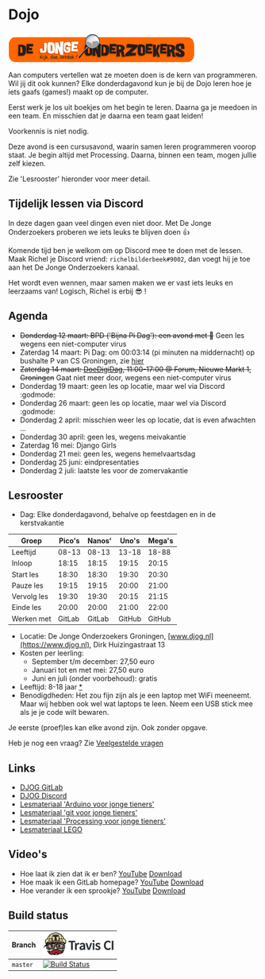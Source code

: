 # Dojo

![DJOG logo](pics/DjogKleiner.png)

Aan computers vertellen wat ze moeten doen is de kern van programmeren. 
Wil jij dit ook kunnen? Elke donderdagavond kun je bij de Dojo
leren hoe je iets gaafs (games!) maakt op de computer.

Eerst werk je los uit boekjes om het begin te leren. Daarna ga je
meedoen in een team. En misschien dat je daarna een team gaat leiden!

Voorkennis is niet nodig.

Deze avond is een cursusavond, waarin samen leren programmeren voorop staat. 
Je begin altijd met Processing. Daarna, binnen een team, mogen jullie zelf kiezen.

Zie 'Lesrooster' hieronder voor meer detail.

## Tijdelijk lessen via Discord

In deze dagen gaan veel dingen even niet door. Met De Jonge Onderzoekers
proberen we iets leuks te blijven doen :+1:

Komende tijd ben je welkom om op Discord mee te doen met de lessen. 
Maak Richel je Discord vriend: `richelbilderbeek#9002`,
dan voegt hij je toe aan het De Jonge Onderzoekers kanaal.

Het wordt even wennen, maar samen maken we er vast iets leuks en leerzaams van!
Logisch, Richel is erbij :sunglasses: !

## Agenda

 * ~~Donderdag 12 maart: BPD ('Bijna Pi Dag'): een avond met :pizza:~~ Geen les wegens een niet-computer virus
 * Zaterdag 14 maart: Pi Dag: om 00:03:14 (pi minuten na middernacht) op bushalte P van CS Groningen, zie [hier](https://github.com/richelbilderbeek/pi_day)
 * ~~Zaterdag 14 maart: [DoeDigiDag](https://noordendigitaal.nl/activiteiten/kom-langs-bij-de-jonge-onderzoekers-en-leer-zelf-programmeren), 11:00-17:00 @ Forum, Nieuwe Markt 1, Groningen~~  Gaat niet meer door, wegens een niet-computer virus
 * Donderdag 19 maart: geen les op locatie, maar wel via Discord :godmode:
 * Donderdag 26 maart: geen les op locatie, maar wel via Discord :godmode:
 * Donderdag 2 april: misschien weer les op locatie, dat is even afwachten ...
 * Donderdag 30 april: geen les, wegens meivakantie
 * Zaterdag 16 mei: Django Girls
 * Donderdag 21 mei: geen les, wegens hemelvaartsdag
 * Donderdag 25 juni: eindpresentaties
 * Donderdag 2 juli: laatste les voor de zomervakantie

## Lesrooster

 * Dag: Elke donderdagavond, behalve op feestdagen en in de kerstvakantie

Groep       |Pico's |Nanos' |Uno's  |Mega's
------------|-------|-------|-------|------
Leeftijd    | 08-13 | 08-13 | 13-18 | 18-88
Inloop      | 18:15 | 18:15 | 19:15 | 20:15
Start les   | 18:30 | 18:30 | 19:30 | 20:30
Pauze les   | 19:15 | 19:15 | 20:00 | 21:00
Vervolg les | 19:30 | 19:30 | 20:15 | 21:15
Einde les   | 20:00 | 20:00 | 21:00 | 22:00
Werken met  |GitLab |GitLab |GitHub |GitHub

 * Locatie: De Jonge Onderzoekers Groningen, [www.djog.nl](https://www.djog.nl), 
   Dirk Huizingastraat 13
 * Kosten per leerling:
   * September t/m december: 27,50 euro
   * Januari tot en met mei: 27,50 euro
   * Juni en juli (onder voorbehoud): gratis 
 * Leeftijd: 8-18 jaar [*](docs/veelgestelde_vragen.md)
 * Benodigdheden: Het zou fijn zijn als je een laptop met WiFi meeneemt. 
   Maar wij hebben ook wel wat laptops te leen. Neem een USB stick mee als
   je je code wilt bewaren.

Je eerste (proef)les kan elke avond zijn. Ook zonder opgave.

Heb je nog een vraag? Zie [Veelgestelde vragen](docs/veelgestelde_vragen.md)

## Links

 * [DJOG GitLab](http://51.15.53.32)
 * [DJOG Discord](https://discord.gg/XYBXfE)
 * [Lesmateriaal 'Arduino voor jonge tieners'](https://github.com/richelbilderbeek/arduino_voor_jonge_tieners)
 * [Lesmateriaal 'git voor jonge tieners'](https://github.com/richelbilderbeek/git_voor_jonge_tieners)
 * [Lesmateriaal 'Processing voor jonge tieners'](https://github.com/richelbilderbeek/processing_voor_jonge_tieners)
 * [Lesmateriaal LEGO](https://education.lego.com/nl-nl)

## Video's

 * Hoe laat ik zien dat ik er ben? [YouTube](https://youtu.be/3S-2Ya9G1PA) [Download](http://richelbilderbeek.nl/dojo_ik_ben_er_20200109.ogv)
 * Hoe maak ik een GitLab homepage? [YouTube](https://youtu.be/SMUTWqqQ3n4) [Download](http://richelbilderbeek.nl/dojo_gitlab_homepage_maken_20200109.ogv)
 * Hoe verander ik een sprookje? [YouTube](https://youtu.be/h04nilzBxKk) [Download](http://richelbilderbeek.nl/gitlab_en_sprookje_20200116.ogv)

## Build status

Branch  |[![Travis CI logo](pics/TravisCI.png)](https://travis-ci.org)
--------|-----------------------------------------------------------------------------------------------------------------------------
`master`|[![Build Status](https://travis-ci.org/richelbilderbeek/Dojo.svg?branch=master)](https://travis-ci.org/richelbilderbeek/Dojo)

